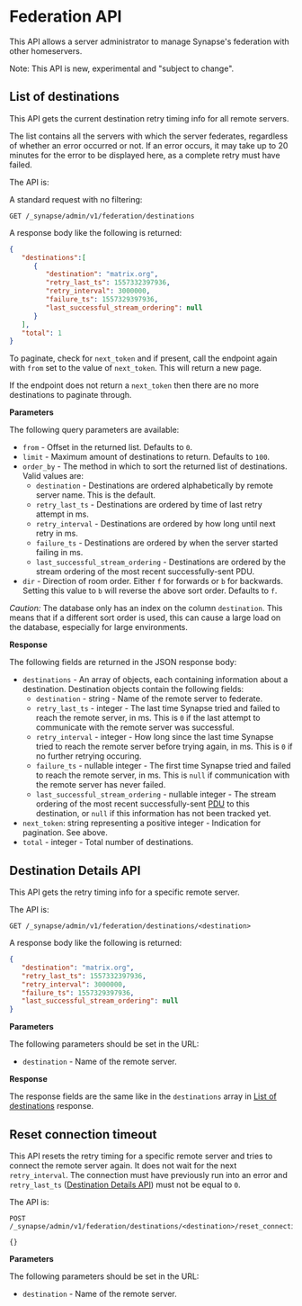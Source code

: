 # Federation API

This API allows a server administrator to manage Synapse's federation with other homeservers.

Note: This API is new, experimental and "subject to change".

## List of destinations

This API gets the current destination retry timing info for all remote servers.

The list contains all the servers with which the server federates,
regardless of whether an error occurred or not.
If an error occurs, it may take up to 20 minutes for the error to be displayed here,
as a complete retry must have failed.

The API is:

A standard request with no filtering:

```
GET /_synapse/admin/v1/federation/destinations
```

A response body like the following is returned:

```json
{
   "destinations":[
      {
         "destination": "matrix.org",
         "retry_last_ts": 1557332397936,
         "retry_interval": 3000000,
         "failure_ts": 1557329397936,
         "last_successful_stream_ordering": null
      }
   ],
   "total": 1
}
```

To paginate, check for `next_token` and if present, call the endpoint again
with `from` set to the value of `next_token`. This will return a new page.

If the endpoint does not return a `next_token` then there are no more destinations
to paginate through.

**Parameters**

The following query parameters are available:

- `from` - Offset in the returned list. Defaults to `0`.
- `limit` - Maximum amount of destinations to return. Defaults to `100`.
- `order_by` - The method in which to sort the returned list of destinations.
  Valid values are:
  - `destination` - Destinations are ordered alphabetically by remote server name.
    This is the default.
  - `retry_last_ts` - Destinations are ordered by time of last retry attempt in ms.
  - `retry_interval` - Destinations are ordered by how long until next retry in ms.
  - `failure_ts` - Destinations are ordered by when the server started failing in ms.
  - `last_successful_stream_ordering` - Destinations are ordered by the stream ordering
    of the most recent successfully-sent PDU.
- `dir` - Direction of room order. Either `f` for forwards or `b` for backwards. Setting
  this value to `b` will reverse the above sort order. Defaults to `f`.

*Caution:* The database only has an index on the column `destination`.
This means that if a different sort order is used,
this can cause a large load on the database, especially for large environments.

**Response**

The following fields are returned in the JSON response body:

- `destinations` - An array of objects, each containing information about a destination.
  Destination objects contain the following fields:
  - `destination` - string - Name of the remote server to federate.
  - `retry_last_ts` - integer - The last time Synapse tried and failed to reach the
    remote server, in ms. This is `0` if the last attempt to communicate with the
    remote server was successful.
  - `retry_interval` - integer - How long since the last time Synapse tried to reach
    the remote server before trying again, in ms. This is `0` if no further retrying occuring.
  - `failure_ts` - nullable integer - The first time Synapse tried and failed to reach the
    remote server, in ms. This is `null` if communication with the remote server has never failed.
  - `last_successful_stream_ordering` - nullable integer - The stream ordering of the most
    recent successfully-sent [PDU](understanding_synapse_through_grafana_graphs.md#federation)
    to this destination, or `null` if this information has not been tracked yet.
- `next_token`: string representing a positive integer - Indication for pagination. See above.
- `total` - integer - Total number of destinations.

## Destination Details API

This API gets the retry timing info for a specific remote server.

The API is:

```
GET /_synapse/admin/v1/federation/destinations/<destination>
```

A response body like the following is returned:

```json
{
   "destination": "matrix.org",
   "retry_last_ts": 1557332397936,
   "retry_interval": 3000000,
   "failure_ts": 1557329397936,
   "last_successful_stream_ordering": null
}
```

**Parameters**

The following parameters should be set in the URL:

- `destination` - Name of the remote server.

**Response**

The response fields are the same like in the `destinations` array in
[List of destinations](#list-of-destinations) response.

## Reset connection timeout

This API resets the retry timing for a specific remote server and tries to connect
the remote server again. It does not wait for the next `retry_interval`.
The connection must have previously run into an error and `retry_last_ts`
([Destination Details API](#destination-details-api)) must not be equal to `0`.

The API is:

```
POST /_synapse/admin/v1/federation/destinations/<destination>/reset_connection

{}
```

**Parameters**

The following parameters should be set in the URL:

- `destination` - Name of the remote server.

